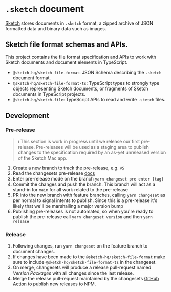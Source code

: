 # `.sketch` document

[Sketch](https://sketch.com) stores documents in `.sketch` format, a zipped
archive of JSON formatted data and binary data such as images.

## Sketch file format schemas and APIs.

This project contains the file format specification and APIs to work with Sketch
documents and document elements in TypeScript.

- `@sketch-hq/sketch-file-format`: JSON Schema describing the `.sketch` document
  format.
- `@sketch-hq/sketch-file-format-ts`: TypeScript types to strongly type objects
  representing Sketch documents, or fragments of Sketch documents in TypeScript
  projects.
- `@sketch-hq/sketch-file`: TypeScript APIs to read and write `.sketch` files.

## Development

### Pre-release

> ℹ️ This section is work in progress until we release our first pre-release.
> Pre-releases will be used as a staging area to publish changes to the
> specification required by an as-yet unreleased version of the Sketch Mac app.

1. Create a new branch to track the pre-release, e.g. `v5`
1. Read the changesets pre-release
   [docs](https://github.com/atlassian/changesets/blob/main/docs/prereleases.md)
1. Enter pre-release mode on the branch `yarn changeset pre enter {tag}`
1. Commit the changes and push the branch. This branch will act as a stand-in
   for `main` for all work related to the pre-release
1. PR into the new branch with feature branches, calling `yarn changeset` as per
   normal to signal intents to publish. Since this is a pre-release it's likely
   that we'll be marshalling a major version bump
1. Publishing pre-releases is not automated, so when you're ready to publish the
   pre-release call `yarn changeset version` and then `yarn release`

### Release

1. Following changes, run `yarn changeset` on the feature branch to document
   changes.
1. If changes have been made to the `@sketch-hq/sketch-file-format` make sure to
   include `@sketch-hq/sketch-file-format-ts` in the changeset.
1. On merge, changesets will produce a release pull-request named _Version
   Packages_ with all changes since the last release.
1. Merge the release pull-request maintained by the changesets
   [GitHub Action](https://github.com/changesets/action) to publish new releases
   to NPM.
